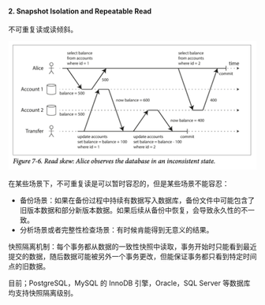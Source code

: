 #### 2. Snapshot Isolation and Repeatable Read
不可重复读或读倾斜。

![图 1](assets/img_20230525-003447487.png)  


在某些场景下，不可重复读是可以暂时容忍的，但是某些场景不能容忍：
* 备份场景：如果在备份过程中持续有数据写入数据库，备份文件中可能包含了旧版本数据和部分新版本数据。如果后续从备份中恢复，会导致永久性的不一致。
* 分析场景或者完整性检查场景：有时候肯能得到无意义的结果。

快照隔离机制：每个事务都从数据的一致性快照中读取，事务开始时只能看到最近提交的数据，随后数据可能被另外一个事务更改，但能保证事务都只看到特定时间点的旧数据。

目前；PostgreSQL，MySQL 的 InnoDB 引擎，Oracle，SQL Server 等数据库均支持快照隔离级别。